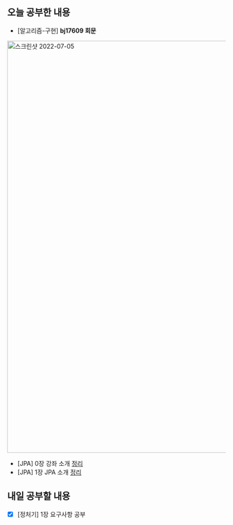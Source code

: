 ## 오늘 공부한 내용
- [알고리즘-구현] **bj17609 회문**<br>
<img width="948" alt="스크린샷 2022-07-05" src="https://user-images.githubusercontent.com/26339069/177273525-f620e71b-98ce-47ff-9c41-c2fefb9b8ac1.png">

- [JPA] 0장 강좌 소개 [정리](https://github.com/Kuuuna98/TIL/blob/main/JPA/0_%EA%B0%95%EC%A2%8C%EC%86%8C%EA%B0%9C.md)
- [JPA] 1장 JPA 소개 [정리](https://github.com/Kuuuna98/TIL/blob/main/JPA/1_JPA%20%EC%86%8C%EA%B0%9C.md)
## 내일 공부할 내용
- [X] [정처기] 1장 요구사항 공부
